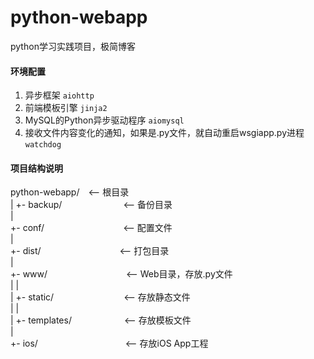 # python-webapp
python学习实践项目，极简博客

#### 环境配置
1. 异步框架 `aiohttp`
2. 前端模板引擎 `jinja2`
3. MySQL的Python异步驱动程序 `aiomysql`  
4. 接收文件内容变化的通知，如果是.py文件，就自动重启wsgiapp.py进程 `watchdog`


#### 项目结构说明
python-webapp/　<-- 根目录  
|
+- backup/　　　　　　　<-- 备份目录  
|  
+- conf/　　　　　　　　　<-- 配置文件  
|  
+- dist/　　　　　　　　　<-- 打包目录  
|  
+- www/　　　　　　　　　<-- Web目录，存放.py文件  
|  |  
|  +- static/　　　　　　　　<-- 存放静态文件  
|  |  
|  +- templates/　　　　　　<-- 存放模板文件  
|  
+- ios/　　　　　　　　　　<-- 存放iOS App工程  

